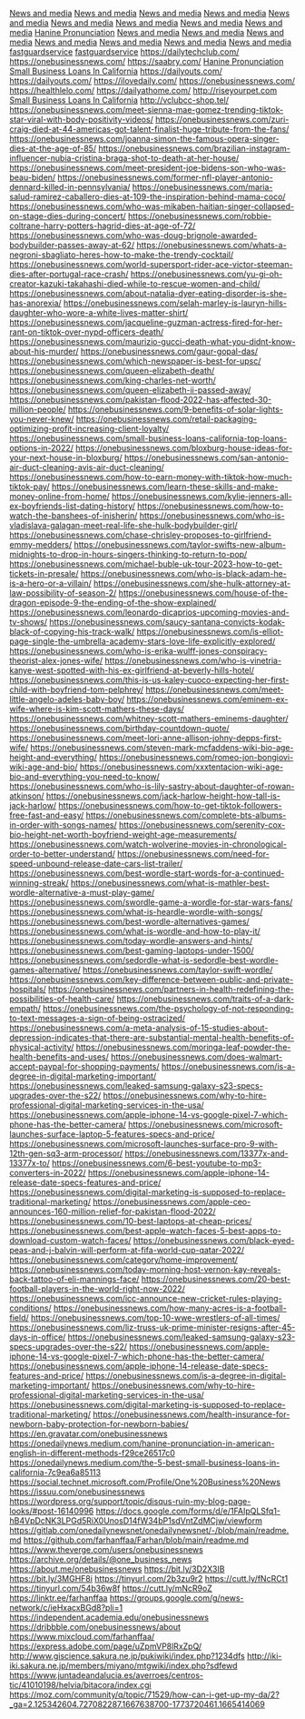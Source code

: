 <a href="https://wordpress.org/support/topic/disqus-ruin-my-blog-page-looks/">News and media</a>
<a href="https://social.msdn.microsoft.com/Profile/Farhan%20Ashfaq">News and media</a>
<a href="https://bit.ly/3PX8Nj5">News and media</a>
<a href="https://bit.ly/3Q0mJJo">News and media</a>
<a href="https://bit.ly/3pQchtk">News and media</a>
<a href="https://tinyurl.com/56hhtv7m">News and media</a>
<a href="https://github.com/farhanffaa">News and media</a>
<a href="https://github.com/farhanffaa/Farhan/blob/main/readme.md">News and media</a>
<a href="https://linktr.ee/farhanffaa">News and media</a>
<a href="https://onebusinessnews.com/what-is-hanine-pronunciation-and-how-does-it-sound-in-english/">Hanine Pronunciation</a>
<a href="https://www.geogebra.org/m/fmajvzfc">News and media</a>
<a href="https://issuu.com/onedailynews">News and media</a>
<a href="https://docs.google.com/forms/d/e/1FAIpQLSfq1-hB4VpDcNK3LPGd5RiX0UnosD14fW34bP1sdVntZdMCjw/viewform?usp=sf_link">News and media</a>
<a href="guru.sanook.com/?URL=https://onedailynews.net/">News and media</a>
<a href="https://gitlab.com/onedailynewsnet">News and media</a>
<a href="https://docs.google.com/forms/d/e/1FAIpQLSfq1-hB4VpDcNK3LPGd5RiX0UnosD14fW34bP1sdVntZdMCjw/viewform?usp=sf_link">News and media</a>
<a href="https://express.adobe.com/page/N3OuuCxqpS4rQ/">News and media</a>
<a href="https://fastguardservice.com/">fastguardservice</a>
<a href="https://fastguardservice.com/">fastguardservice</a>
<a href="https://dailytechclub.com/">https://dailytechclub.com/</a>
<a href="https://onebusinessnews.com/">https://onebusinessnews.com/</a>
<a href="https://saabry.com/">https://saabry.com/</a>
<a href="https://onebusinessnews.com/what-is-hanine-pronunciation-and-how-does-it-sound-in-english/">Hanine Pronunciation</a>
<a href="https://onebusinessnews.com/the-5-best-small-business-loans-in-california/">Small Business Loans In California</a>
https://dailyouts.com/
https://dailyouts.com/
https://ilovedaily.com/
https://onebusinessnews.com/
https://healthlelo.com/
https://dailyathome.com/
http://riseyourpet.com
<a href="https://onebusinessnews.com/the-5-best-small-business-loans-in-california/">Small Business Loans In California</a>
http://vclubcc-shop.tel/
https://onebusinessnews.com/meet-sienna-mae-gomez-trending-tiktok-star-viral-with-body-positivity-videos/
https://onebusinessnews.com/zuri-craig-died-at-44-americas-got-talent-finalist-huge-tribute-from-the-fans/
https://onebusinessnews.com/joanna-simon-the-famous-opera-singer-dies-at-the-age-of-85/
https://onebusinessnews.com/brazilian-instagram-influencer-nubia-cristina-braga-shot-to-death-at-her-house/
https://onebusinessnews.com/meet-president-joe-bidens-son-who-was-beau-biden/
https://onebusinessnews.com/former-nfl-player-antonio-dennard-killed-in-pennsylvania/
https://onebusinessnews.com/maria-salud-ramirez-caballero-dies-at-109-the-inspiration-behind-mama-coco/
https://onebusinessnews.com/who-was-mikaben-haitian-singer-collapsed-on-stage-dies-during-concert/
https://onebusinessnews.com/robbie-coltrane-harry-potters-hagrid-dies-at-age-of-72/
https://onebusinessnews.com/who-was-doug-brignole-awarded-bodybuilder-passes-away-at-62/
https://onebusinessnews.com/whats-a-negroni-sbagliato-heres-how-to-make-the-trendy-cocktail/
https://onebusinessnews.com/world-supersport-rider-ace-victor-steeman-dies-after-portugal-race-crash/
https://onebusinessnews.com/yu-gi-oh-creator-kazuki-takahashi-died-while-to-rescue-women-and-child/
https://onebusinessnews.com/about-natalia-dyer-eating-disorder-is-she-has-anorexia/
https://onebusinessnews.com/selah-marley-is-lauryn-hills-daughter-who-wore-a-white-lives-matter-shirt/
https://onebusinessnews.com/jacqueline-guzman-actress-fired-for-her-rant-on-tiktok-over-nypd-officers-death/
https://onebusinessnews.com/maurizio-gucci-death-what-you-didnt-know-about-his-murder/
https://onebusinessnews.com/gaur-gopal-das/
https://onebusinessnews.com/which-newspaper-is-best-for-upsc/
https://onebusinessnews.com/queen-elizabeth-death/
https://onebusinessnews.com/king-charles-net-worth/
https://onebusinessnews.com/queen-elizabeth-ii-passed-away/
https://onebusinessnews.com/pakistan-flood-2022-has-affected-30-million-people/
https://onebusinessnews.com/9-benefits-of-solar-lights-you-never-knew/
https://onebusinessnews.com/retail-packaging-optimizing-profit-increasing-client-loyalty/
https://onebusinessnews.com/small-business-loans-california-top-loans-options-in-2022/
https://onebusinessnews.com/bloxburg-house-ideas-for-your-next-house-in-bloxburg/
https://onebusinessnews.com/san-antonio-air-duct-cleaning-avis-air-duct-cleaning/
https://onebusinessnews.com/how-to-earn-money-with-tiktok-how-much-tiktok-pay/
https://onebusinessnews.com/learn-these-skills-and-make-money-online-from-home/
https://onebusinessnews.com/kylie-jenners-all-ex-boyfriends-list-dating-history/
https://onebusinessnews.com/how-to-watch-the-banshees-of-inisherin/
https://onebusinessnews.com/who-is-vladislava-galagan-meet-real-life-she-hulk-bodybuilder-girl/
https://onebusinessnews.com/chase-chrisley-proposes-to-girlfriend-emmy-medders/
https://onebusinessnews.com/taylor-swifts-new-album-midnights-to-drop-in-hours-singers-thinking-to-return-to-pop/
https://onebusinessnews.com/michael-buble-uk-tour-2023-how-to-get-tickets-in-presale/
https://onebusinessnews.com/who-is-black-adam-he-is-a-hero-or-a-villain/
https://onebusinessnews.com/she-hulk-attorney-at-law-possibility-of-season-2/
https://onebusinessnews.com/house-of-the-dragon-episode-9-the-ending-of-the-show-explained/
https://onebusinessnews.com/leonardo-dicaprios-upcoming-movies-and-tv-shows/
https://onebusinessnews.com/saucy-santana-convicts-kodak-black-of-copying-his-track-walk/
https://onebusinessnews.com/is-elliot-page-single-the-umbrella-academy-stars-love-life-explicitly-explored/
https://onebusinessnews.com/who-is-erika-wulff-jones-conspiracy-theorist-alex-jones-wife/
https://onebusinessnews.com/who-is-vinetria-kanye-west-spotted-with-his-ex-girlfriend-at-beverly-hills-hotel/
https://onebusinessnews.com/this-is-us-kaley-cuoco-expecting-her-first-child-with-boyfriend-tom-pelphrey/
https://onebusinessnews.com/meet-little-angelo-adeles-baby-boy/
https://onebusinessnews.com/eminem-ex-wife-where-is-kim-scott-mathers-these-days/
https://onebusinessnews.com/whitney-scott-mathers-eminems-daughter/
https://onebusinessnews.com/birthday-countdown-quote/
https://onebusinessnews.com/meet-lori-anne-allison-johny-depps-first-wife/
https://onebusinessnews.com/steven-mark-mcfaddens-wiki-bio-age-height-and-everything/
https://onebusinessnews.com/romeo-jon-bongiovi-wiki-age-and-bio/
https://onebusinessnews.com/xxxtentacion-wiki-age-bio-and-everything-you-need-to-know/
https://onebusinessnews.com/who-is-lily-sastry-about-daughter-of-rowan-atkinson/
https://onebusinessnews.com/jack-harlow-height-how-tall-is-jack-harlow/
https://onebusinessnews.com/how-to-get-tiktok-followers-free-fast-and-easy/
https://onebusinessnews.com/complete-bts-albums-in-order-with-songs-names/
https://onebusinessnews.com/serenity-cox-bio-height-net-worth-boyfriend-weight-age-measurements/
https://onebusinessnews.com/watch-wolverine-movies-in-chronological-order-to-better-understand/
https://onebusinessnews.com/need-for-speed-unbound-release-date-cars-list-trailer/
https://onebusinessnews.com/best-wordle-start-words-for-a-continued-winning-streak/
https://onebusinessnews.com/what-is-mathler-best-wordle-alternative-a-must-play-game/
https://onebusinessnews.com/swordle-game-a-wordle-for-star-wars-fans/
https://onebusinessnews.com/what-is-heardle-wordle-with-songs/
https://onebusinessnews.com/best-wordle-alternatives-games/
https://onebusinessnews.com/what-is-wordle-and-how-to-play-it/
https://onebusinessnews.com/today-wordle-answers-and-hints/
https://onebusinessnews.com/best-gaming-laptops-under-1500/
https://onebusinessnews.com/sedordle-what-is-sedordle-best-wordle-games-alternative/
https://onebusinessnews.com/taylor-swift-wordle/
https://onebusinessnews.com/key-difference-between-public-and-private-hospitals/
https://onebusinessnews.com/partners-in-health-redefining-the-possibilities-of-health-care/
https://onebusinessnews.com/traits-of-a-dark-empath/
https://onebusinessnews.com/the-psychology-of-not-responding-to-text-messages-a-sign-of-being-ostracized/
https://onebusinessnews.com/a-meta-analysis-of-15-studies-about-depression-indicates-that-there-are-substantial-mental-health-benefits-of-physical-activity/
https://onebusinessnews.com/moringa-leaf-powder-the-health-benefits-and-uses/
https://onebusinessnews.com/does-walmart-accept-paypal-for-shopping-payments/
https://onebusinessnews.com/is-a-degree-in-digital-marketing-important/
https://onebusinessnews.com/leaked-samsung-galaxy-s23-specs-upgrades-over-the-s22/
https://onebusinessnews.com/why-to-hire-professional-digital-marketing-services-in-the-usa/
https://onebusinessnews.com/apple-iphone-14-vs-google-pixel-7-which-phone-has-the-better-camera/
https://onebusinessnews.com/microsoft-launches-surface-laptop-5-features-specs-and-price/
https://onebusinessnews.com/microsoft-launches-surface-pro-9-with-12th-gen-sq3-arm-processor/
https://onebusinessnews.com/13377x-and-13377x-to/
https://onebusinessnews.com/6-best-youtube-to-mp3-converters-in-2022/
https://onebusinessnews.com/apple-iphone-14-release-date-specs-features-and-price/
https://onebusinessnews.com/digital-marketing-is-supposed-to-replace-traditional-marketing/
https://onebusinessnews.com/apple-ceo-announces-160-million-relief-for-pakistan-flood-2022/
https://onebusinessnews.com/10-best-laptops-at-cheap-prices/
https://onebusinessnews.com/best-apple-watch-faces-5-best-apps-to-download-custom-watch-faces/
https://onebusinessnews.com/black-eyed-peas-and-j-balvin-will-perform-at-fifa-world-cup-qatar-2022/
https://onebusinessnews.com/category/home-improvement/
https://onebusinessnews.com/today-morning-host-vernon-kay-reveals-back-tattoo-of-eli-mannings-face/
https://onebusinessnews.com/20-best-football-players-in-the-world-right-now-2022/
https://onebusinessnews.com/icc-announce-new-cricket-rules-playing-conditions/
https://onebusinessnews.com/how-many-acres-is-a-football-field/
https://onebusinessnews.com/top-10-wwe-wrestlers-of-all-times/
https://onebusinessnews.com/liz-truss-uk-prime-minister-resigns-after-45-days-in-office/
https://onebusinessnews.com/leaked-samsung-galaxy-s23-specs-upgrades-over-the-s22/
https://onebusinessnews.com/apple-iphone-14-vs-google-pixel-7-which-phone-has-the-better-camera/
https://onebusinessnews.com/apple-iphone-14-release-date-specs-features-and-price/
https://onebusinessnews.com/is-a-degree-in-digital-marketing-important/
https://onebusinessnews.com/why-to-hire-professional-digital-marketing-services-in-the-usa/
https://onebusinessnews.com/digital-marketing-is-supposed-to-replace-traditional-marketing/
https://onebusinessnews.com/health-insurance-for-newborn-baby-protection-for-newborn-babies/
https://en.gravatar.com/onebusinessnews
https://onedailynews.medium.com/hanine-pronunciation-in-american-english-in-different-methods-f29ce26517c0
https://onedailynews.medium.com/the-5-best-small-business-loans-in-california-7c9ea6a85113
https://social.technet.microsoft.com/Profile/One%20Business%20News
https://issuu.com/onebusinessnews
https://wordpress.org/support/topic/disqus-ruin-my-blog-page-looks/#post-16140996
https://docs.google.com/forms/d/e/1FAIpQLSfq1-hB4VpDcNK3LPGd5RiX0UnosD14fW34bP1sdVntZdMCjw/viewform
https://gitlab.com/onedailynewsnet/onedailynewsnet/-/blob/main/readme.md
https://github.com/farhanffaa/Farhan/blob/main/readme.md
https://www.theverge.com/users/onebusinessnews
https://archive.org/details/@one_business_news
https://about.me/onebusinessnews
https://bit.ly/3D2X3IB
https://bit.ly/3MGHF8i
https://tinyurl.com/2b3zu9r2
https://cutt.ly/fNcRCt1
https://tinyurl.com/54b36w8f
https://cutt.ly/mNcR9oZ
https://linktr.ee/farhanffaa
https://groups.google.com/g/news-network/c/ieHxacxBGd8?pli=1
https://independent.academia.edu/onebusinessnews
https://dribbble.com/onebusinessnews/about
https://www.mixcloud.com/farhanffaa/
https://express.adobe.com/page/uZpmVP8lRxZpQ/
http://www.giscience.sakura.ne.jp/pukiwiki/index.php?1234dfs
http://iki-iki.sakura.ne.jp/members/miyano/mtgwiki/index.php?sdfewd
https://www.juntadeandalucia.es/averroes/centros-tic/41010198/helvia/bitacora/index.cgi
https://moz.com/community/q/topic/71529/how-can-i-get-up-my-da/2?_ga=2.125342604.727082287.1667638700-1773720461.1665414069
